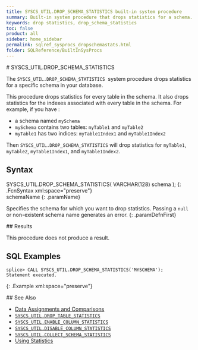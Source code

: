 ```yaml
---
title: SYSCS_UTIL.DROP_SCHEMA_STATISTICS built-in system procedure
summary: Built-in system procedure that drops statistics for a schema.
keywords: drop statistics, drop_schema_statistics
toc: false
product: all
sidebar: home_sidebar
permalink: sqlref_sysprocs_dropschemastats.html
folder: SQLReference/BuiltInSysProcs
---
```

<section>
<div class="TopicContent" data-swiftype-index="true" markdown="1">
# SYSCS_UTIL.DROP_SCHEMA_STATISTICS

The `SYSCS_UTIL.DROP_SCHEMA_STATISTICS`  system procedure drops
statistics for a specific schema in your database.

This procedure drops statistics for every table in the schema. It also
drops statistics for the indexes associated with every table in the
schema. For example, if you have :

* a schema named `mySchema`
* `mySchema` contains two tables: `myTable1` and `myTable2`
* `myTable1` has two indices: `myTable1Index1` and `myTable1Index2`

Then `SYSCS_UTIL.DROP_SCHEMA_STATISTICS` will drop statistics for
`myTable1`, `myTable2`, `myTable1Index1`, and `myTable1Index2`.

## Syntax

<div class="fcnWrapperWide" markdown="1">
    SYSCS_UTIL.DROP_SCHEMA_STATISTICS( VARCHAR(128) schema );
{: .FcnSyntax xml:space="preserve"}

</div>
<div class="paramList" markdown="1">
schemaName
{: .paramName}

Specifies the schema for which you want to drop statistics. Passing a
`null` or non-existent schema name generates an error.
{: .paramDefnFirst}

</div>
## Results

This procedure does not produce a result.

## SQL Examples

<div class="preWrapperWide" markdown="1">

    splice> CALL SYSCS_UTIL.DROP_SCHEMA_STATISTICS('MYSCHEMA');
    Statement executed.
{: .Example xml:space="preserve"}

</div>
## See Also

* [Data Assignments and
  Comparisons](sqlref_datatypes_compatability.html)
* [`SYSCS_UTIL.DROP_TABLE_STATISTICS`](sqlref_sysprocs_droptablestats.html)
* [`SYSCS_UTIL.ENABLE_COLUMN_STATISTICS`](sqlref_sysprocs_enablecolumnstats.html)
* [`SYSCS_UTIL.DISABLE_COLUMN_STATISTICS`](sqlref_sysprocs_disablecolumnstats.html)
* [`SYSCS_UTIL.COLLECT_SCHEMA_STATISTICS`](sqlref_sysprocs_collectschemastats.html)
* [Using Statistics](bestpractices_optimizer_statistics.html)

</div>
</section>
